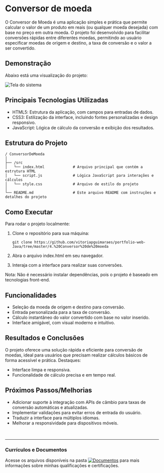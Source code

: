 # Conversor de moeda
O Conversor de Moeda é uma aplicação simples e prática que permite calcular o valor de um produto em reais (ou qualquer moeda desejada) com base no preço em outra moeda. O projeto foi desenvolvido para facilitar conversões rápidas entre diferentes moedas, permitindo ao usuário especificar moedas de origem e destino, a taxa de conversão e o valor a ser convertido.

## Demonstração
Abaixo está uma visualização do projeto:

![Tela do sistema](https://github.com/vitoriapguimaraes/portfolio-web-Java/blob/master/4.%20Conversor%20de%20moeda/ConversorDeMoeda-Demonstracao.png)

## Principais Tecnologias Utilizadas
- HTML5: Estrutura da aplicação, com campos para entradas de dados.
- CSS3: Estilização da interface, incluindo fontes personalizadas e design responsivo.
- JavaScript: Lógica de cálculo da conversão e exibição dos resultados.

## Estrutura do Projeto
```
/ ConversorDeMoeda
│
├── /src
│   └── index.html             # Arquivo principal que contém a estrutura HTML
│   └── script.js              # Lógica JavaScript para interações e cálculos
│   └── style.css              # Arquivo de estilo do projeto
│
└── README.md                  # Este arquivo README com instruções e detalhes do projeto
```

## Como Executar
Para rodar o projeto localmente:

1. Clone o repositório para sua máquina:
    ```
    git clone https://github.com/vitoriapguimaraes/portfolio-web-Java/tree/master/4.%20Conversor%20de%20moeda
    ```

2. Abra o arquivo index.html em seu navegador.

3. Interaja com a interface para realizar suas conversões.

Nota: Não é necessário instalar dependências, pois o projeto é baseado em tecnologias front-end.

## Funcionalidades
- Seleção da moeda de origem e destino para conversão.
- Entrada personalizada para a taxa de conversão.
- Cálculo instantâneo do valor convertido com base no valor inserido.
- Interface amigável, com visual moderno e intuitivo.

## Resultados e Conclusões
O projeto oferece uma solução rápida e eficiente para conversão de moedas, ideal para usuários que precisam realizar cálculos básicos de forma acessível e prática.
Destaques:
- Interface limpa e responsiva.
- Funcionalidade de cálculo precisa e em tempo real.

## Próximos Passos/Melhorias
- Adicionar suporte à integração com APIs de câmbio para taxas de conversão automáticas e atualizadas.
- Implementar validações para evitar erros de entrada do usuário.
- Traduzir a interface para múltiplos idiomas.
- Melhorar a responsividade para dispositivos móveis.

<br>
<hr> 

### Currículos e Documentos
Acesse os arquivos disponíveis na pasta 
[![Documentos](https://img.shields.io/badge/DOCUMENTOS-%F0%9F%93%83-blue?style=flat-square)](https://github.com/vitoriapguimaraes/vitoriapguimaraes/tree/main/DOCUMENTOS) para mais informações sobre minhas qualificações e certificações.
